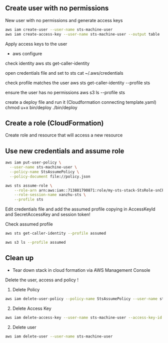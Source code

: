 ## Create user with no permissions

New user with no permissions and generate access keys

```sh
aws iam create-user --user-name sts-machine-user
aws iam create-access-key --user-name sts-machine-user --output table
```

Apply access keys to the user 
- aws configure

check identity
aws sts get-caller-identity

open credentials file and set to sts
cat ~/.aws/credentials

check profile matches the user
aws sts get-caller-identity --profile sts

ensure the user has no permissions
aws s3 ls --profile sts

create a deploy file and run it (Cloudformation connecting template.yaml)
chmod u+x bin/deploy
./bin/deploy

## Create a role  (CloudFormation)

Create role and resource that will access a new resource

## Use new credentials and assume role

```sh
aws iam put-user-policy \
  --user-name sts-machine-user \
  --policy-name StsAssumePolicy \
  --policy-document file://policy.json
```


```sh
aws sts assume-role \
    --role-arn arn:aws:iam::713881790871:role/my-sts-stack-StsRole-snCP3wsJtsu9 \
    --role-session-name xanzhu-sts \
    --profile sts
```

Edit credentials file and add the assumed profile copying in AccessKeyId and SecretAccessKey and session token!

Check assumed profile 
```sh
aws sts get-caller-identity --profile assumed
```

```sh
aws s3 ls --profile assumed
```

## Clean up 

- Tear down stack in cloud formation via AWS Management Console

Delete the user, access and policy !

1. Delete Policy
```sh
aws iam delete-user-policy --policy-name StsAssumePolicy --user-name sts-machine-user
```

2. Delete Access Key
```sh
aws iam delete-access-key --user-name sts-machine-user --access-key-id AKIA2MNVLVGLXB6VFXYR
```

2. Delete user 
```sh
aws iam delete-user --user-name sts-machine-user
```

